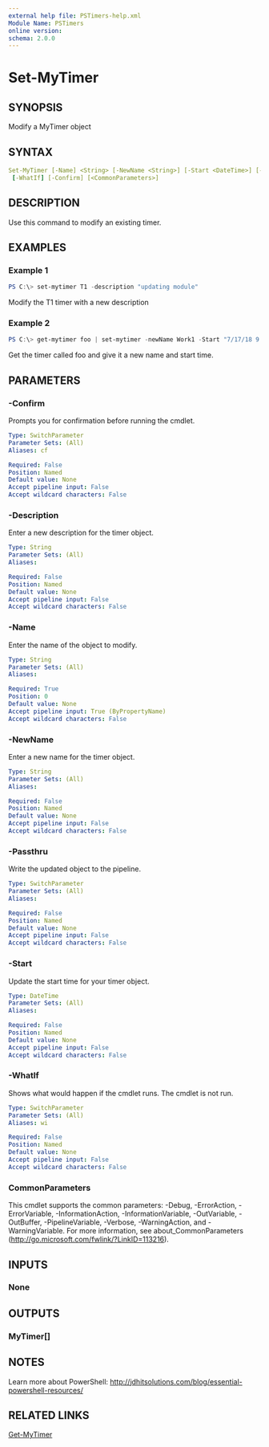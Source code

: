 ```yaml
---
external help file: PSTimers-help.xml
Module Name: PSTimers
online version:
schema: 2.0.0
---
```


# Set-MyTimer

## SYNOPSIS

Modify a MyTimer object

## SYNTAX

```yaml
Set-MyTimer [-Name] <String> [-NewName <String>] [-Start <DateTime>] [-Description <String>] [-Passthru]
 [-WhatIf] [-Confirm] [<CommonParameters>]
```

## DESCRIPTION

Use this command to modify an existing timer.

## EXAMPLES

### Example 1

```powershell
PS C:\> set-mytimer T1 -description "updating module"
```

Modify the T1 timer with a new description

### Example 2

```powershell
PS C:\> get-mytimer foo | set-mytimer -newName Work1 -Start "7/17/18 9:00AM" 
```

Get the timer called foo and give it a new name and start time.

## PARAMETERS

### -Confirm

Prompts you for confirmation before running the cmdlet.

```yaml
Type: SwitchParameter
Parameter Sets: (All)
Aliases: cf

Required: False
Position: Named
Default value: None
Accept pipeline input: False
Accept wildcard characters: False
```

### -Description

Enter a new description for the timer object.

```yaml
Type: String
Parameter Sets: (All)
Aliases:

Required: False
Position: Named
Default value: None
Accept pipeline input: False
Accept wildcard characters: False
```

### -Name

Enter the name of the object to modify.

```yaml
Type: String
Parameter Sets: (All)
Aliases:

Required: True
Position: 0
Default value: None
Accept pipeline input: True (ByPropertyName)
Accept wildcard characters: False
```

### -NewName

Enter a new name for the timer object.

```yaml
Type: String
Parameter Sets: (All)
Aliases:

Required: False
Position: Named
Default value: None
Accept pipeline input: False
Accept wildcard characters: False
```

### -Passthru

Write the updated object to the pipeline.

```yaml
Type: SwitchParameter
Parameter Sets: (All)
Aliases:

Required: False
Position: Named
Default value: None
Accept pipeline input: False
Accept wildcard characters: False
```

### -Start

Update the start time for your timer object.

```yaml
Type: DateTime
Parameter Sets: (All)
Aliases:

Required: False
Position: Named
Default value: None
Accept pipeline input: False
Accept wildcard characters: False
```

### -WhatIf

Shows what would happen if the cmdlet runs. The cmdlet is not run.

```yaml
Type: SwitchParameter
Parameter Sets: (All)
Aliases: wi

Required: False
Position: Named
Default value: None
Accept pipeline input: False
Accept wildcard characters: False
```

### CommonParameters

This cmdlet supports the common parameters: -Debug, -ErrorAction, -ErrorVariable, -InformationAction, -InformationVariable, -OutVariable, -OutBuffer, -PipelineVariable, -Verbose, -WarningAction, and -WarningVariable. For more information, see about_CommonParameters (http://go.microsoft.com/fwlink/?LinkID=113216).

## INPUTS

### None

## OUTPUTS

### MyTimer[]

## NOTES

Learn more about PowerShell:
http://jdhitsolutions.com/blog/essential-powershell-resources/

## RELATED LINKS

[Get-MyTimer](Get-MyTimer.md)